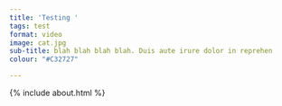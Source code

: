 ```yaml
---
title: 'Testing '
tags: test
format: video
image: cat.jpg
sub-title: blah blah blah blah. Duis aute irure dolor in reprehen
colour: "#C32727"

---
```


{% include about.html %}